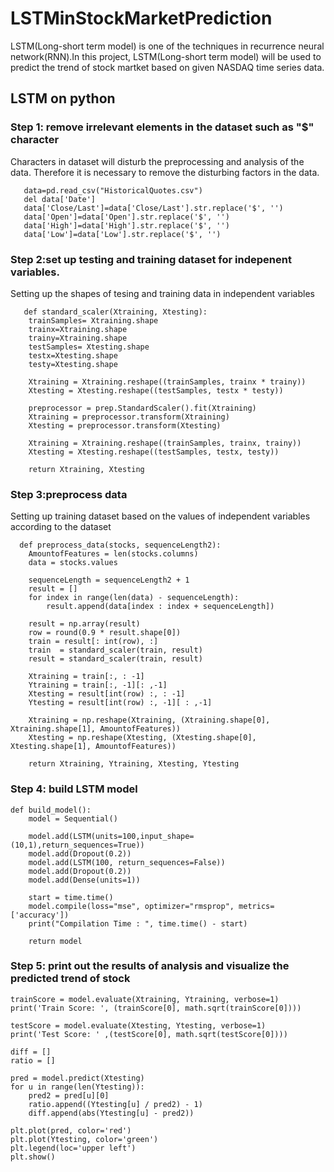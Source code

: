 # LSTMinStockMarketPrediction
LSTM(Long-short term model) is one of the techniques in recurrence neural network(RNN).In this project, LSTM(Long-short term model) will be used to predict the trend of stock martket based on given NASDAQ time series data. 

## LSTM on python
### Step 1: remove irrelevant elements in the dataset such as "$" character
Characters in dataset will disturb the preprocessing and analysis of the data. Therefore it is necessary to remove the disturbing factors in the data.
```
   data=pd.read_csv("HistoricalQuotes.csv")
   del data['Date']
   data['Close/Last']=data['Close/Last'].str.replace('$', '')
   data['Open']=data['Open'].str.replace('$', '')
   data['High']=data['High'].str.replace('$', '')
   data['Low']=data['Low'].str.replace('$', '')
```

### Step 2:set up testing and training dataset for indepenent variables.
Setting up the shapes of tesing and training data in independent variables
```
   def standard_scaler(Xtraining, Xtesting):
    trainSamples= Xtraining.shape
    trainx=Xtraining.shape
    trainy=Xtraining.shape
    testSamples= Xtesting.shape
    testx=Xtesting.shape
    testy=Xtesting.shape
    
    Xtraining = Xtraining.reshape((trainSamples, trainx * trainy))
    Xtesting = Xtesting.reshape((testSamples, testx * testy))
    
    preprocessor = prep.StandardScaler().fit(Xtraining)
    Xtraining = preprocessor.transform(Xtraining)
    Xtesting = preprocessor.transform(Xtesting)
    
    Xtraining = Xtraining.reshape((trainSamples, trainx, trainy))
    Xtesting = Xtesting.reshape((testSamples, testx, testy))
    
    return Xtraining, Xtesting
 ```
 
### Step 3:preprocess data
Setting up training dataset based on the values of independent variables according to the dataset
```
  def preprocess_data(stocks, sequenceLength2):
    AmountofFeatures = len(stocks.columns)
    data = stocks.values
    
    sequenceLength = sequenceLength2 + 1
    result = []
    for index in range(len(data) - sequenceLength):
        result.append(data[index : index + sequenceLength])
        
    result = np.array(result)
    row = round(0.9 * result.shape[0])
    train = result[: int(row), :]
    train  = standard_scaler(train, result)
    result = standard_scaler(train, result)
    
    Xtraining = train[:, : -1]
    Ytraining = train[:, -1][: ,-1]
    Xtesting = result[int(row) :, : -1]
    Ytesting = result[int(row) :, -1][ : ,-1]

    Xtraining = np.reshape(Xtraining, (Xtraining.shape[0], Xtraining.shape[1], AmountofFeatures))
    Xtesting = np.reshape(Xtesting, (Xtesting.shape[0], Xtesting.shape[1], AmountofFeatures))  

    return Xtraining, Ytraining, Xtesting, Ytesting
```
### Step 4: build LSTM model
```
def build_model():
    model = Sequential()
    
    model.add(LSTM(units=100,input_shape=(10,1),return_sequences=True))
    model.add(Dropout(0.2))
    model.add(LSTM(100, return_sequences=False))
    model.add(Dropout(0.2))
    model.add(Dense(units=1))
    
    start = time.time()
    model.compile(loss="mse", optimizer="rmsprop", metrics=['accuracy'])
    print("Compilation Time : ", time.time() - start)
    
    return model
```
### Step 5: print out the results of analysis and visualize the predicted trend of stock
```
trainScore = model.evaluate(Xtraining, Ytraining, verbose=1)
print('Train Score: ', (trainScore[0], math.sqrt(trainScore[0])))

testScore = model.evaluate(Xtesting, Ytesting, verbose=1)
print('Test Score: ' ,(testScore[0], math.sqrt(testScore[0])))   

diff = []
ratio = []

pred = model.predict(Xtesting)
for u in range(len(Ytesting)):
    pred2 = pred[u][0]
    ratio.append((Ytesting[u] / pred2) - 1)
    diff.append(abs(Ytesting[u] - pred2))
       
plt.plot(pred, color='red')
plt.plot(Ytesting, color='green')
plt.legend(loc='upper left')
plt.show()
```


